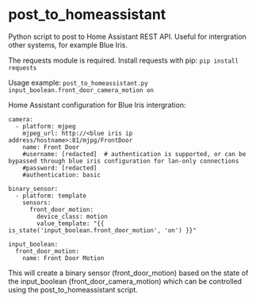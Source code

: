 # post_to_homeassistant

Python script to post to Home Assistant REST API.  Useful for intergration other systems, for example Blue Iris.

The requests module is required.  Install requests with pip:
```pip install requests```

Usage example:
`post_to_homeassistant.py input_boolean.front_door_camera_motion on`


Home Assistant configuration for Blue Iris intergration:
```
camera:
  - platform: mjpeg
    mjpeg_url: http://<blue iris ip address/hostname>:81/mjpg/FrontDoor
    name: Front Door
    #username: [redacted]  # authentication is supported, or can be bypassed through blue iris configuration for lan-only connections
    #password: [redacted]
    #authentication: basic

binary_sensor:
  - platform: template
    sensors:
      front_door_motion:
        device_class: motion
        value_template: "{{ is_state('input_boolean.front_door_motion', 'on') }}"

input_boolean:
  front_door_motion:
    name: Front Door Motion
```


This will create a binary sensor (front_door_motion) based on the state of the input_boolean (front_door_camera_motion) which can be controlled using the post_to_homeassistant script.
